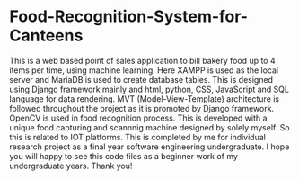 # Food-Recognition-System-for-Canteens
This is a web based point of sales application to bill bakery food up to 4 items per time, using machine learning. 
Here XAMPP is used as the local server and MariaDB is used to create database tables. 
This is designed using Django framework mainly and html, python, CSS, JavaScript and SQL language for data rendering. 
MVT (Model-View-Template) architecture is followed throughout the project as it is promoted by Django framework.
OpenCV is used in food recognition process.
This is developed with a unique food capturing and scannnig machine designed by solely myself. So this is related to IOT platforms.
This is completed by me for individual research project as a final year software engineering undergraduate.
I hope you will happy to see this code files as a beginner work of my undergraduate years. Thank you!
